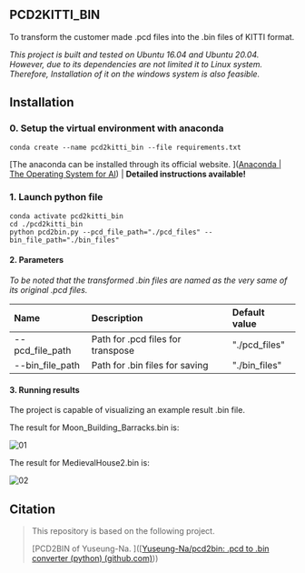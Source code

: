 ## PCD2KITTI_BIN ##

To transform the customer made .pcd files into the .bin files of KITTI format.

*This project is built and tested on Ubuntu 16.04 and Ubuntu 20.04. However, due to its dependencies are not limited it to Linux system. Therefore, Installation of it on the windows system is also feasible.*

## Installation ##
### 0. Setup the virtual environment with anaconda ###

```
conda create --name pcd2kitti_bin --file requirements.txt
```

[The anaconda can be installed through its official website. ]([Anaconda | The Operating System for AI](https://www.anaconda.com/)) | **Detailed  instructions available!**

### 1. Launch python file ###

```
conda activate pcd2kitti_bin
cd ./pcd2kitti_bin
python pcd2bin.py --pcd_file_path="./pcd_files" --bin_file_path="./bin_files"
```

#### 2. Parameters ####

*To be noted that the transformed .bin files are named as the very same of its original .pcd files.*

|Name|Description|Default value|
|:---|:---|:---|
|--pcd_file_path|Path for .pcd files for transpose|"./pcd_files"|
|--bin_file_path|Path for .bin files for saving|"./bin_files"|

#### 3. Running results

The project is capable of visualizing an example result .bin file.

The result for Moon_Building_Barracks.bin is:

![01](D:\qqfile\2404253991\pcd2kitti_bin\figs\01.png)

The result for MedievalHouse2.bin is:

![02](D:\qqfile\2404253991\pcd2kitti_bin\figs\02.png)

## Citation

> This repository is based on the following project.
>
> [PCD2BIN of Yuseung-Na. ]([[Yuseung-Na/pcd2bin: .pcd to .bin converter (python) (github.com)](https://github.com/Yuseung-Na/pcd2bin))) 
